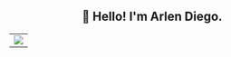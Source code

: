 <h2 align="center">👋 Hello! I'm Arlen Diego.</h2>



<table width="100%" align="center">
  <!--
    <tr>
    <td><a href="https://github.com/whisperil">
      <picture>
        <source
          srcset="https://github-readme-stats.vercel.app/api?username=whisperil&show_icons=true&hide_border=true&include_all_commits=true&bg_color=0d1117&theme=dark"
          height="200" media="(prefers-color-scheme: dark)" />
        <source
          srcset="https://github-readme-stats.vercel.app/api?username=whisperil&show_icons=true&hide_border=true&include_all_commits=true&bg_color=ffffff"
          height="200" media="(prefers-color-scheme: light), (prefers-color-scheme: no-preference)" />
        <img src="https://github-readme-stats.vercel.app/api?username=whisperil&show_icons=true&hide_border=true&include_all_commits=true" height="200" />
      </picture>
    </a></td>
    <td><a href="https://github.com/whisperil">
      <picture height="200" >
        <source
          srcset="https://github-readme-stats.vercel.app/api/top-langs/?username=whisperil&hide_border=true&layout=compact&bg_color=0d1117&theme=dark"
          height="200" media="(prefers-color-scheme: dark)" />
        <source
          srcset="https://github-readme-stats.vercel.app/api/top-langs/?username=whisperil&hide_border=true&layout=compact&bg_color=ffffff"
          height="200" media="(prefers-color-scheme: light), (prefers-color-scheme: no-preference)" />
        <img src="https://github-readme-stats.vercel.app/api/top-langs/?username=whisperil&hide_border=true&layout=compact" height="200" />
      </picture>
    </a></td>
  </tr>
  -->
  <tr>
    <td colspan="2" align="center"><a href="https://github.com/whisperil">
      <picture>
        <source
          srcset="https://github-profile-trophy.vercel.app/?username=whisperil&column=7&row=1&margin-w=8&no-bg=true&no-frame=true&theme=onedark"
          media="(prefers-color-scheme: dark)" />
        <source
          srcset="https://github-profile-trophy.vercel.app/?username=whisperil&column=7&row=1&margin-w=8&no-bg=true&no-frame=true"
          media="(prefers-color-scheme: light), (prefers-color-scheme: no-preference)" />
        <img src="https://github-profile-trophy.vercel.app/?username=whisperil&column=7&row=1&margin-w=8&no-bg=true&no-frame=true" />
      </picture>
    </a></td>
  </tr>
</table>



<!--
**whisperil/whisperil** is a ✨ _special_ ✨ repository because its `README.md` (this file) appears on your GitHub profile.

🔭 I’m currently working on ...
- 🌱 I’m currently learning ...
- 👯 I’m looking to collaborate on ...
- 🤔 I’m looking for help with ...
- 💬 Ask me about ...
- 📫 How to reach me: ...
- 😄 Pronouns: ...
- ⚡ Fun fact: ...
-->
